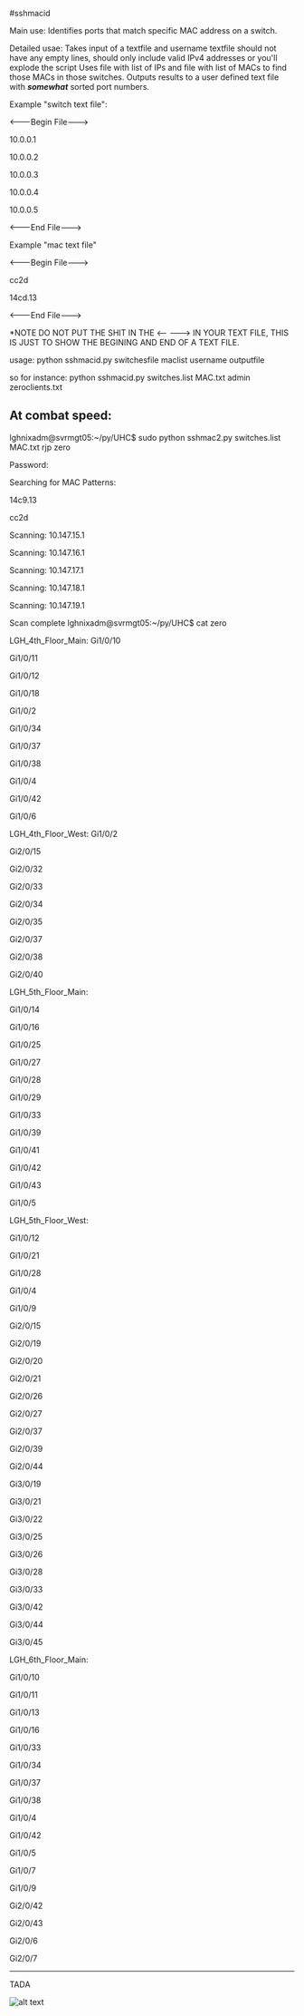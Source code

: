 #sshmacid

Main use: Identifies ports that match specific MAC address on a switch.

Detailed usae: Takes input of a textfile and username
textfile should not have any empty lines, should only include valid IPv4 addresses or you'll explode the script
Uses file with list of IPs and file with list of MACs to find those MACs in those switches.  Outputs results to a user defined text file with ***somewhat*** sorted port numbers.  

Example "switch text file":

<---Begin File--->

10.0.0.1

10.0.0.2

10.0.0.3

10.0.0.4

10.0.0.5

<---End File--->

Example "mac text file"

<---Begin File--->

cc2d

14cd.13

<---End File--->

*NOTE DO NOT PUT THE SHIT IN THE <-- ---> IN YOUR TEXT FILE, THIS IS JUST TO SHOW THE BEGINING AND END OF A TEXT FILE.  

usage:
python sshmacid.py switchesfile maclist username outputfile
  
so for instance:
python sshmacid.py switches.list MAC.txt admin zeroclients.txt

At combat speed:
--------------------------
lghnixadm@svrmgt05:~/py/UHC$ sudo python sshmac2.py switches.list MAC.txt rjp zero

Password:

Searching for MAC Patterns:

14c9.13


cc2d


Scanning: 10.147.15.1

Scanning: 10.147.16.1

Scanning: 10.147.17.1

Scanning: 10.147.18.1

Scanning: 10.147.19.1

Scan complete
lghnixadm@svrmgt05:~/py/UHC$ cat zero

LGH_4th_Floor_Main:
Gi1/0/10

Gi1/0/11

Gi1/0/12

Gi1/0/18

Gi1/0/2

Gi1/0/34

Gi1/0/37

Gi1/0/38

Gi1/0/4

Gi1/0/42

Gi1/0/6


LGH_4th_Floor_West:
Gi1/0/2

Gi2/0/15

Gi2/0/32

Gi2/0/33

Gi2/0/34

Gi2/0/35

Gi2/0/37

Gi2/0/38

Gi2/0/40


LGH_5th_Floor_Main:

Gi1/0/14

Gi1/0/16

Gi1/0/25

Gi1/0/27

Gi1/0/28

Gi1/0/29

Gi1/0/33

Gi1/0/39

Gi1/0/41

Gi1/0/42

Gi1/0/43

Gi1/0/5


LGH_5th_Floor_West:

Gi1/0/12

Gi1/0/21

Gi1/0/28

Gi1/0/4

Gi1/0/9

Gi2/0/15

Gi2/0/19

Gi2/0/20

Gi2/0/21

Gi2/0/26

Gi2/0/27

Gi2/0/37

Gi2/0/39

Gi2/0/44

Gi3/0/19

Gi3/0/21

Gi3/0/22

Gi3/0/25

Gi3/0/26

Gi3/0/28

Gi3/0/33

Gi3/0/42

Gi3/0/44

Gi3/0/45


LGH_6th_Floor_Main:

Gi1/0/10

Gi1/0/11

Gi1/0/13

Gi1/0/16

Gi1/0/33

Gi1/0/34

Gi1/0/37

Gi1/0/38

Gi1/0/4

Gi1/0/42

Gi1/0/5

Gi1/0/7

Gi1/0/9

Gi2/0/42

Gi2/0/43

Gi2/0/6

Gi2/0/7

------------

TADA

![alt text](https://vignette.wikia.nocookie.net/looneytunes/images/e/e1/All.jpg/revision/latest/scale-to-width-down/260?cb=20150313020828)
